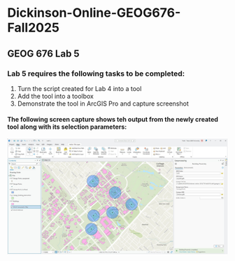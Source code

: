 # Dickinson-Online-GEOG676-Fall2025
## GEOG 676 Lab 5

### Lab 5 requires the following tasks to be completed:

1. Turn the script created for Lab 4 into a tool
1. Add the tool into a toolbox
1. Demonstrate the tool in ArcGIS Pro and capture screenshot


#### The following screen capture shows teh output from the newly created tool along with its selection parameters:

![Window snap](lab5_screen_output.jpg)